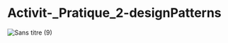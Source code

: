 # Activit-_Pratique_2-designPatterns
![Sans titre (9)](https://github.com/Aboufariss-saad/Activit-_Pratique_2-designPatterns/assets/96661067/a0409644-9032-4d2b-bdc7-f958d6b992f1)
